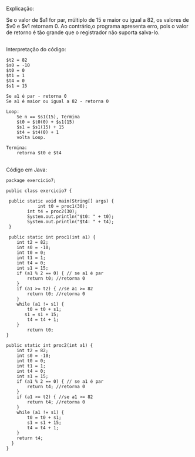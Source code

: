 <div>
	<p>Explicação:</p>
	<p>Se o valor de $a1 for par, múltiplo de 15 e maior ou igual a 82, os valores de $v0 e $v1 retornam 0. Ao contrário,o programa apresenta erro, pois o valor de retorno é 	     tão grande que o registrador não suporta salva-lo.</p>
</div>

##
<div>
	<p>Interpretação do código:</p>

	$t2 = 82
	$s0 = -10
	$t0 = 0
	$t1 = 1
	$t4 = 0
	$s1 = 15

	Se a1 é par - retorna 0
	Se a1 é maior ou igual a 82 - retorna 0

	Loop:
		Se n == $s1(15), Termina
		$t0 = $t0(0) + $s1(15)
		$s1 = $s1(15) + 15
		$t4 = $t4(0) + 1
		volta Loop.

	Termina:
		retorna $t0 e $t4
</div>

##
<div>
	<p>Código em Java:</p>
	
	package exercicio7;

	public class exercicio7 {

   	 public static void main(String[] args) {
    	        int t0 = proc1(30);
   	        int t4 = proc2(30);
  	        System.out.println("$t0: " + t0);
 	        System.out.println("$t4: " + t4);
	 }

     public static int proc1(int a1) {
       	int t2 = 82;
       	int s0 = -10;
       	int t0 = 0;
       	int t1 = 1;
       	int t4 = 0;
       	int s1 = 15;
       	if (a1 % 2 == 0) { // se a1 é par
       	    return t0; //retorna 0
       	}
       	if (a1 >= t2) { //se a1 >= 82
            return t0; //retorna 0
       	}
        while (a1 != s1) {
            t0 = t0 + s1;
           s1 = s1 + 15;
            t4 = t4 + 1;
       	}
     	    return t0;
  	}

    public static int proc2(int a1) {
        int t2 = 82;
        int s0 = -10;
        int t0 = 0;
        int t1 = 1;
        int t4 = 0;
        int s1 = 15;
        if (a1 % 2 == 0) { // se a1 é par
            return t4; //retorna 0
        }
        if (a1 >= t2) { //se a1 >= 82
            return t4; //retorna 0
        }
        while (a1 != s1) {
            t0 = t0 + s1;
            s1 = s1 + 15;
            t4 = t4 + 1;
        }
        return t4;
      }
    }

</div>
